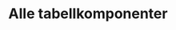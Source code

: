 ---
layout: component-category
group: tabeller
permalink: /tabeller/

title: Alle tabellkomponenter
---